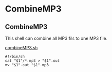 # CombineMP3

## CombineMP3

This shell can combine all MP3 fils to one MP3 file.

[combineMP3.sh](http://combinemp3.sh/)

```
#!/bin/sh
cat "$1"/*.mp3 > "$1".out
mv "$1".out "$1".mp3

```